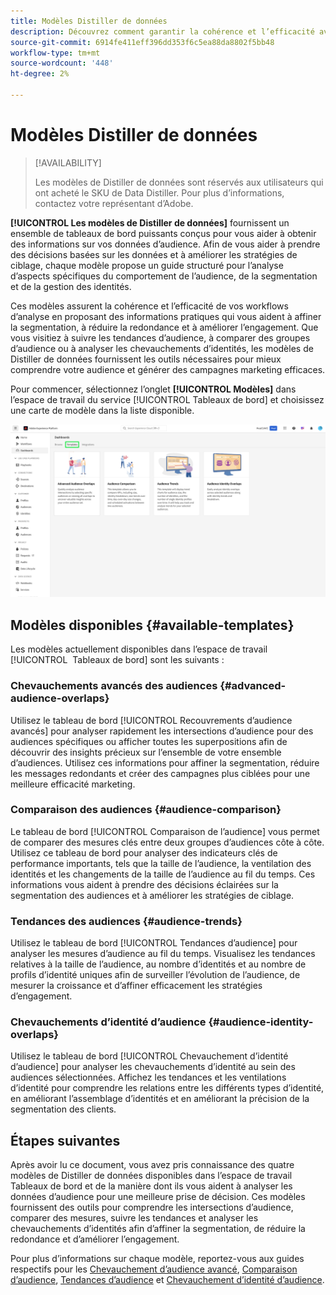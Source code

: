 ```yaml
---
title: Modèles Distiller de données
description: Découvrez comment garantir la cohérence et l’efficacité avec les modèles de Distiller de données qui fournissent un guide structuré pour les tâches courantes dans l’interface utilisateur de Adobe Experience Platform.
source-git-commit: 6914fe411eff396dd353f6c5ea88da8802f5bb48
workflow-type: tm+mt
source-wordcount: '448'
ht-degree: 2%

---
```


# Modèles Distiller de données

>[!AVAILABILITY]
>
>Les modèles de Distiller de données sont réservés aux utilisateurs qui ont acheté le SKU de Data Distiller. Pour plus d’informations, contactez votre représentant d’Adobe.

**[!UICONTROL Les modèles de Distiller de données]** fournissent un ensemble de tableaux de bord puissants conçus pour vous aider à obtenir des informations sur vos données d’audience. Afin de vous aider à prendre des décisions basées sur les données et à améliorer les stratégies de ciblage, chaque modèle propose un guide structuré pour l’analyse d’aspects spécifiques du comportement de l’audience, de la segmentation et de la gestion des identités.

Ces modèles assurent la cohérence et l’efficacité de vos workflows d’analyse en proposant des informations pratiques qui vous aident à affiner la segmentation, à réduire la redondance et à améliorer l’engagement. Que vous visitiez à suivre les tendances d’audience, à comparer des groupes d’audience ou à analyser les chevauchements d’identités, les modèles de Distiller de données fournissent les outils nécessaires pour mieux comprendre votre audience et générer des campagnes marketing efficaces.

Pour commencer, sélectionnez l’onglet **[!UICONTROL Modèles]** dans l’espace de travail du service [!UICONTROL Tableaux de bord] et choisissez une carte de modèle dans la liste disponible.

![Espace de travail des services de tableau de bord avec l’onglet Modèles surligné.](../../images/sql-insights-query-pro-mode/templates/templates.png)

## Modèles disponibles {#available-templates}

Les modèles actuellement disponibles dans l’espace de travail [!UICONTROL &#x200B; Tableaux de bord] sont les suivants :

### Chevauchements avancés des audiences {#advanced-audience-overlaps}

Utilisez le tableau de bord [!UICONTROL Recouvrements d’audience avancés] pour analyser rapidement les intersections d’audience pour des audiences spécifiques ou afficher toutes les superpositions afin de découvrir des insights précieux sur l’ensemble de votre ensemble d’audiences. Utilisez ces informations pour affiner la segmentation, réduire les messages redondants et créer des campagnes plus ciblées pour une meilleure efficacité marketing.

### Comparaison des audiences {#audience-comparison}

Le tableau de bord [!UICONTROL Comparaison de l’audience] vous permet de comparer des mesures clés entre deux groupes d’audiences côte à côte. Utilisez ce tableau de bord pour analyser des indicateurs clés de performance importants, tels que la taille de l’audience, la ventilation des identités et les changements de la taille de l’audience au fil du temps. Ces informations vous aident à prendre des décisions éclairées sur la segmentation des audiences et à améliorer les stratégies de ciblage.

### Tendances des audiences {#audience-trends}

Utilisez le tableau de bord [!UICONTROL Tendances d’audience] pour analyser les mesures d’audience au fil du temps. Visualisez les tendances relatives à la taille de l’audience, au nombre d’identités et au nombre de profils d’identité uniques afin de surveiller l’évolution de l’audience, de mesurer la croissance et d’affiner efficacement les stratégies d’engagement.

### Chevauchements d’identité d’audience {#audience-identity-overlaps}

Utilisez le tableau de bord [!UICONTROL Chevauchement d’identité d’audience] pour analyser les chevauchements d’identité au sein des audiences sélectionnées. Affichez les tendances et les ventilations d’identité pour comprendre les relations entre les différents types d’identité, en améliorant l’assemblage d’identités et en améliorant la précision de la segmentation des clients.

## Étapes suivantes

Après avoir lu ce document, vous avez pris connaissance des quatre modèles de Distiller de données disponibles dans l’espace de travail Tableaux de bord et de la manière dont ils vous aident à analyser les données d’audience pour une meilleure prise de décision. Ces modèles fournissent des outils pour comprendre les intersections d’audience, comparer des mesures, suivre les tendances et analyser les chevauchements d’identités afin d’affiner la segmentation, de réduire la redondance et d’améliorer l’engagement.

Pour plus d’informations sur chaque modèle, reportez-vous aux guides respectifs pour les [Chevauchement d’audience avancé](./overlaps.md), [Comparaison d’audience](./comparison.md), [Tendances d’audience](./trends.md) et [Chevauchement d’identité d’audience](./identity-overlaps.md).
